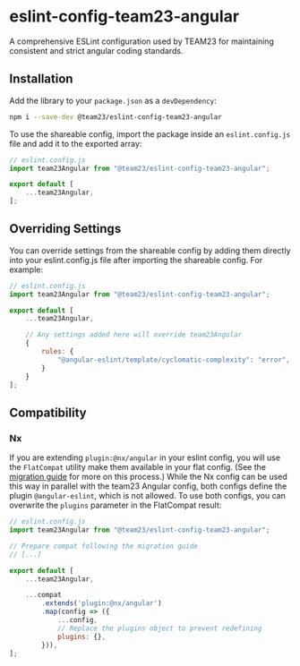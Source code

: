 # eslint-config-team23-angular

A comprehensive ESLint configuration used by TEAM23 for maintaining consistent and strict angular coding standards.

## Installation

Add the library to your `package.json` as a `devDependency`:

```bash
npm i --save-dev @team23/eslint-config-team23-angular
```

To use the shareable config, import the package inside an `eslint.config.js` file and add it to the exported array:

```ts
// eslint.config.js
import team23Angular from "@team23/eslint-config-team23-angular";

export default [
    ...team23Angular,
];
```

## Overriding Settings

You can override settings from the shareable config by adding them directly into your eslint.config.js
file after importing the shareable config. For example:

```js
// eslint.config.js
import team23Angular from "@team23/eslint-config-team23-angular";

export default [
    ...team23Angular,

    // Any settings added here will override team23Angular
    {
        rules: {
            "@angular-eslint/template/cyclomatic-complexity": "error",
        }
    }
];
```

## Compatibility

### Nx

If you are extending `plugin:@nx/angular` in your eslint config, you will use the `FlatCompat` utility make them available in your flat config. (See the [migration guide](https://eslint.org/docs/latest/use/configure/migration-guide#using-eslintrc-configs-in-flat-config) for more on this process.)
While the Nx config can be used this way in parallel with the team23 Angular config, both configs define the plugin `@angular-eslint`, which is not allowed. To use both configs, you can overwrite the `plugins` parameter in the FlatCompat result:

```js
// eslint.config.js
import team23Angular from "@team23/eslint-config-team23-angular";

// Prepare compat following the migration guide
// [...]

export default [
    ...team23Angular,

    ...compat
        .extends('plugin:@nx/angular')
        .map(config => ({
            ...config,
            // Replace the plugins object to prevent redefining
            plugins: {},
        })),
];
```
